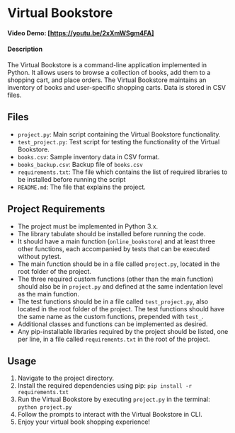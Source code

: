 # Virtual Bookstore

#### Video Demo: [https://youtu.be/2xXmWSgm4FA]

#### Description

The Virtual Bookstore is a command-line application implemented in Python. It allows users to browse a collection of books, add them to a shopping cart, and place orders. The Virtual Bookstore maintains an inventory of books and user-specific shopping carts. Data is stored in CSV files.

## Files

- `project.py`: Main script containing the Virtual Bookstore functionality.
- `test_project.py`: Test script for testing the functionality of the Virtual Bookstore.
- `books.csv`: Sample inventory data in CSV format.
- `books_backup.csv`: Backup file of `books.csv`
- `requirements.txt`: The file which contains the list of required libraries to be installed before running the script
- `README.md`: The file that explains the project.

## Project Requirements

- The project must be implemented in Python 3.x.
- The library tabulate should be installed before running the code.
- It should have a main function (`online_bookstore`) and at least three other functions, each accompanied by tests that can be executed without pytest.
- The main function should be in a file called `project.py`, located in the root folder of the project.
- The three required custom functions (other than the main function) should also be in `project.py` and defined at the same indentation level as the main function.
- The test functions should be in a file called `test_project.py`, also located in the root folder of the project. The test functions should have the same name as the custom functions, prepended with `test_`.
- Additional classes and functions can be implemented as desired.
- Any pip-installable libraries required by the project should be listed, one per line, in a file called `requirements.txt` in the root of the project.

## Usage

1. Navigate to the project directory.
2. Install the required dependencies using pip: `pip install -r requirements.txt`
3. Run the Virtual Bookstore by executing `project.py` in the terminal: `python project.py`
4. Follow the prompts to interact with the Virtual Bookstore in CLI.
5. Enjoy your virtual book shopping experience!
